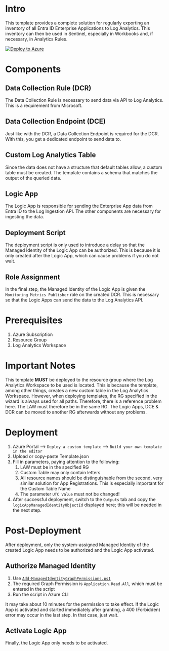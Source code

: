 # Intro
This template provides a complete solution for regularly exporting an inventory of all Entra ID Enterprise Applications to Log Analytics. This inventory can then be used in Sentinel, especially in Workbooks and, if necessary, in Analytics Rules.

[![Deploy to Azure](https://aka.ms/deploytoazurebutton)](https://portal.azure.com/#create/Microsoft.Template/uri/https%3A%2F%2Fraw.githubusercontent.com%2FJLangthaler%2FSentinel-App-Registratons-Inventory%2Frefs%2Fheads%2Fmain%2FTemplate.json)

# Components
## Data Collection Rule (DCR)
The Data Collection Rule is necessary to send data via API to Log Analytics. This is a requirement from Microsoft.

## Data Collection Endpoint (DCE)
Just like with the DCR, a Data Collection Endpoint is required for the DCR. With this, you get a dedicated endpoint to send data to.

## Custom Log Analytics Table
Since the data does not have a structure that default tables allow, a custom table must be created. The template contains a schema that matches the output of the queried data.

## Logic App
The Logic App is responsible for sending the Enterprise App data from Entra ID to the Log Ingestion API. The other components are necessary for ingesting the data.

## Deployment Script
The deployment script is only used to introduce a delay so that the Managed Identity of the Logic App can be authorized. This is because it is only created after the Logic App, which can cause problems if you do not wait.

## Role Assignment
In the final step, the Managed Identity of the Logic App is given the `Monitoring Metrics Publisher` role on the created DCR. This is necessary so that the Logic Apps can send the data to the Log Analytics API.

# Prerequisites
1. Azure Subscription
2. Resource Group
3. Log Analytics Workspace

# Important Notes
This template **MUST** be deployed to the resource group where the Log Analytics Workspace to be used is located.
This is because the template, among other things, creates a new custom table in the Log Analytics Workspace.
However, when deploying templates, the RG specified in the wizard is always used for all paths. Therefore, there is a reference problem here. The LAW must therefore be in the same RG.
The Logic Apps, DCE & DCR can be moved to another RG afterwards without any problems.

# Deployment
1. Azure Portal --> `Deploy a custom template` --> `Build your own template in the editor`
2. Upload or copy-paste Template.json
3. Fill in parameters, paying attention to the following:
    1. LAW must be in the specified RG
    2. Custom Table may only contain letters
    3. All resource names should be distinguishable from the second, very similar solution for App Registrations. This is especially important for the Custom Table Name
    4. The parameter `UTC Value` must not be changed!
4. After successful deployment, switch to the `Outputs` tab and copy the `logicAppManagedIdentityObjectId` displayed here; this will be needed in the next step.

# Post-Deployment
After deployment, only the system-assigned Managed Identity of the created Logic App needs to be authorized and the Logic App activated.

## Authorize Managed Identity
1. Use [`Add-ManagedIdentityGraphPermissions.ps1`](https://github.com/JLangthaler/Add-Managed-Identity-Graph-Permissions-PowerShell)
3. The required Graph Permission is `Application.Read.All`, which must be entered in the script
4. Run the script in Azure CLI

It may take about 10 minutes for the permission to take effect. If the Logic App is activated and started immediately after granting, a 400 (Forbidden) error may occur in the last step. In that case, just wait.

## Activate Logic App
Finally, the Logic App only needs to be activated.

